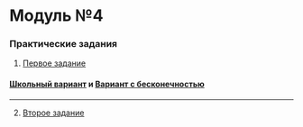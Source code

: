 # Модуль №4
### Практические задания
1) [Первое задание](module_4_1.py)

#### [Школьный вариант](fake_math.py) и [Вариант с бесконечностью](true_math.py)

---

2) [Второе задание](module_4_2.py)

